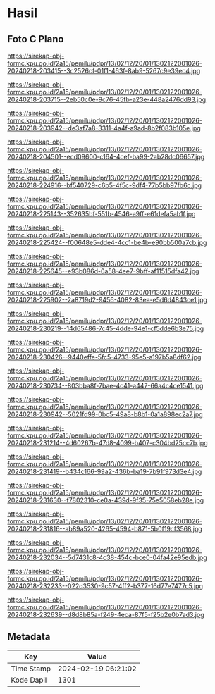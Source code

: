 # Hasil

## Foto C Plano

https://sirekap-obj-formc.kpu.go.id/2a15/pemilu/pdpr/13/02/12/20/01/1302122001026-20240218-203415--3c2526cf-01f1-463f-8ab9-5267c9e39ec4.jpg

https://sirekap-obj-formc.kpu.go.id/2a15/pemilu/pdpr/13/02/12/20/01/1302122001026-20240218-203715--2eb50c0e-9c76-45fb-a23e-448a2476dd93.jpg

https://sirekap-obj-formc.kpu.go.id/2a15/pemilu/pdpr/13/02/12/20/01/1302122001026-20240218-203942--de3af7a8-3311-4a4f-a9ad-8b2f083b105e.jpg

https://sirekap-obj-formc.kpu.go.id/2a15/pemilu/pdpr/13/02/12/20/01/1302122001026-20240218-204501--ecd09600-c164-4cef-ba99-2ab28dc06657.jpg

https://sirekap-obj-formc.kpu.go.id/2a15/pemilu/pdpr/13/02/12/20/01/1302122001026-20240218-224916--bf540729-c6b5-4f5c-9df4-77b5bb97fb6c.jpg

https://sirekap-obj-formc.kpu.go.id/2a15/pemilu/pdpr/13/02/12/20/01/1302122001026-20240218-225143--352635bf-551b-4546-a9ff-e61defa5ab1f.jpg

https://sirekap-obj-formc.kpu.go.id/2a15/pemilu/pdpr/13/02/12/20/01/1302122001026-20240218-225424--f00648e5-dde4-4cc1-be4b-e90bb500a7cb.jpg

https://sirekap-obj-formc.kpu.go.id/2a15/pemilu/pdpr/13/02/12/20/01/1302122001026-20240218-225645--e93b086d-0a58-4ee7-9bff-af11515dfa42.jpg

https://sirekap-obj-formc.kpu.go.id/2a15/pemilu/pdpr/13/02/12/20/01/1302122001026-20240218-225902--2a8719d2-9456-4082-83ea-e5d6d4843ce1.jpg

https://sirekap-obj-formc.kpu.go.id/2a15/pemilu/pdpr/13/02/12/20/01/1302122001026-20240218-230219--14d65486-7c45-4dde-94e1-cf5dde6b3e75.jpg

https://sirekap-obj-formc.kpu.go.id/2a15/pemilu/pdpr/13/02/12/20/01/1302122001026-20240218-230426--9440effe-5fc5-4733-95e5-a197b5a8df62.jpg

https://sirekap-obj-formc.kpu.go.id/2a15/pemilu/pdpr/13/02/12/20/01/1302122001026-20240218-230734--803bba8f-7bae-4c41-a447-66a4c4ce1541.jpg

https://sirekap-obj-formc.kpu.go.id/2a15/pemilu/pdpr/13/02/12/20/01/1302122001026-20240218-230942--5021fd99-0bc5-49a8-b8b1-0a1a898ec2a7.jpg

https://sirekap-obj-formc.kpu.go.id/2a15/pemilu/pdpr/13/02/12/20/01/1302122001026-20240218-231214--4d60267b-47d8-4099-b407-c304bd25cc7b.jpg

https://sirekap-obj-formc.kpu.go.id/2a15/pemilu/pdpr/13/02/12/20/01/1302122001026-20240218-231419--b434c166-99a2-436b-ba19-7b91f973d3e4.jpg

https://sirekap-obj-formc.kpu.go.id/2a15/pemilu/pdpr/13/02/12/20/01/1302122001026-20240218-231630--f7802310-ce0a-439d-9f35-75e5058eb28e.jpg

https://sirekap-obj-formc.kpu.go.id/2a15/pemilu/pdpr/13/02/12/20/01/1302122001026-20240218-231816--ab89a520-4265-4594-b871-5b0f19cf3568.jpg

https://sirekap-obj-formc.kpu.go.id/2a15/pemilu/pdpr/13/02/12/20/01/1302122001026-20240218-232034--5d7431c8-4c38-454c-bce0-04fa42e95edb.jpg

https://sirekap-obj-formc.kpu.go.id/2a15/pemilu/pdpr/13/02/12/20/01/1302122001026-20240218-232233--022d3530-9c57-4ff2-b377-16d77e7477c5.jpg

https://sirekap-obj-formc.kpu.go.id/2a15/pemilu/pdpr/13/02/12/20/01/1302122001026-20240218-232639--d8d8b85a-f249-4eca-87f5-f25b2e0b7ad3.jpg


## Metadata

| Key        | Value               |
| ---------- | ------------------- |
| Time Stamp | 2024-02-19 06:21:02 |
| Kode Dapil | 1301                |



